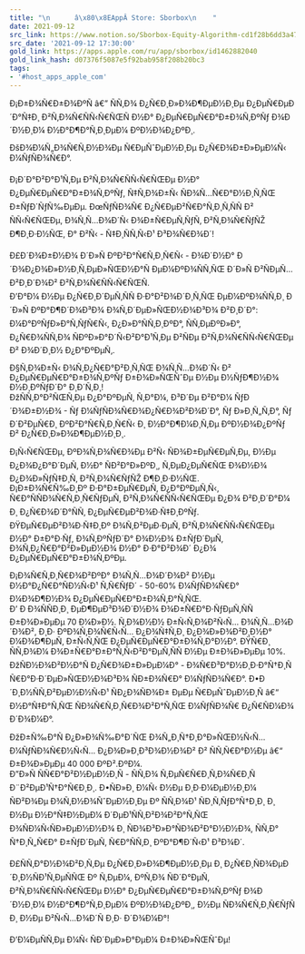 ```yaml
---
title: "\n      â\x80\x8EAppÂ Store: Sborbox\n    "
date: 2021-09-12
src_link: https://www.notion.so/Sborbox-Equity-Algorithm-cd1f28b6dd3a47f9b3ce2f3e2cc45f04
src_date: '2021-09-12 17:30:00'
gold_link: https://apps.apple.com/ru/app/sborbox/id1462882040
gold_link_hash: d07376f5087e5f92bab958f208b20bc3
tags:
- '#host_apps_apple_com'
---
```


Ð¡Ð±Ð¾Ñ€Ð±Ð¾ÐºÑ â€” ÑÑ‚Ð¾ Ð¿Ñ€Ð¸Ð»Ð¾Ð¶ÐµÐ½Ð¸Ðµ Ð¿ÐµÑ€ÐµÐ´Ð°Ñ‡Ð¸ Ð²Ñ‚Ð¾Ñ€ÑÑ‹Ñ€ÑŒÑ Ð½Ð° Ð¿ÐµÑ€ÐµÑ€Ð°Ð±Ð¾Ñ‚ÐºÑƒ Ð¾Ð´Ð½Ð¸Ð¼ Ð½Ð°Ð¶Ð°Ñ‚Ð¸ÐµÐ¼ ÐºÐ½Ð¾Ð¿ÐºÐ¸.  
   
ÐšÐ¾Ð¼Ñ„Ð¾Ñ€Ñ‚Ð½Ð¾Ðµ Ñ€ÐµÑˆÐµÐ½Ð¸Ðµ Ð¿Ñ€Ð¾Ð±Ð»ÐµÐ¼Ñ‹ Ð¼ÑƒÑÐ¾Ñ€Ð°.  
  
Ð¡Ð´Ð°Ð²Ð°Ð¹Ñ‚Ðµ Ð²Ñ‚Ð¾Ñ€ÑÑ‹Ñ€ÑŒÐµ Ð½Ð° Ð¿ÐµÑ€ÐµÑ€Ð°Ð±Ð¾Ñ‚ÐºÑƒ, Ñ‡Ñ‚Ð¾Ð±Ñ‹ ÑÐ¾Ñ…Ñ€Ð°Ð½Ð¸Ñ‚ÑŒ Ð±ÑƒÐ´ÑƒÑ‰ÐµÐµ. ÐœÑƒÑÐ¾Ñ€ Ð¿Ñ€ÐµÐ²Ñ€Ð°Ñ‚Ð¸Ñ‚ÑÑ Ð² ÑÑ‹Ñ€ÑŒÐµ, Ð¾Ñ‚Ñ…Ð¾Ð´Ñ‹ Ð¾Ð±Ñ€ÐµÑ‚ÑƒÑ‚ Ð²Ñ‚Ð¾Ñ€ÑƒÑŽ Ð¶Ð¸Ð·Ð½ÑŒ, Ð° Ð²Ñ‹ - Ñ‡Ð¸ÑÑ‚Ñ‹Ð¹ Ð³Ð¾Ñ€Ð¾Ð´!  
  
Ð£Ð´Ð¾Ð±Ð½Ð¾ Ð´Ð»Ñ ÐºÐ²Ð°Ñ€Ñ‚Ð¸Ñ€Ñ‹ - Ð¾Ð´Ð½Ð° Ð´Ð¾Ð¿Ð¾Ð»Ð½Ð¸Ñ‚ÐµÐ»ÑŒÐ½Ð°Ñ ÐµÐ¼ÐºÐ¾ÑÑ‚ÑŒ Ð´Ð»Ñ Ð²ÑÐµÑ… Ð²Ð¸Ð´Ð¾Ð² Ð²Ñ‚Ð¾Ñ€ÑÑ‹Ñ€ÑŒÑ.  
Ð’Ð°Ð¼ Ð½Ðµ Ð¿Ñ€Ð¸Ð´ÐµÑ‚ÑÑ Ð·Ð°Ð²Ð¾Ð´Ð¸Ñ‚ÑŒ ÐµÐ¼ÐºÐ¾ÑÑ‚Ð¸ Ð´Ð»Ñ ÐºÐ°Ð¶Ð´Ð¾Ð³Ð¾ Ð¾Ñ‚Ð´ÐµÐ»ÑŒÐ½Ð¾Ð³Ð¾ Ð²Ð¸Ð´Ð°: Ð¼Ð°ÐºÑƒÐ»Ð°Ñ‚ÑƒÑ€Ñ‹, Ð¿Ð»Ð°ÑÑ‚Ð¸ÐºÐ°, ÑÑ‚ÐµÐºÐ»Ð°, Ð¿Ñ€Ð¾ÑÑ‚Ð¾ ÑÐºÐ»Ð°Ð´Ñ‹Ð²Ð°Ð¹Ñ‚Ðµ Ð²ÑÐµ Ð²Ñ‚Ð¾Ñ€ÑÑ‹Ñ€ÑŒÐµ Ð² Ð¾Ð´Ð¸Ð½ Ð¿Ð°ÐºÐµÑ‚.  
  
Ð§Ñ‚Ð¾Ð±Ñ‹ Ð¾Ñ‚Ð¿Ñ€Ð°Ð²Ð¸Ñ‚ÑŒ Ð¾Ñ‚Ñ…Ð¾Ð´Ñ‹ Ð² Ð¿ÐµÑ€ÐµÑ€Ð°Ð±Ð¾Ñ‚ÐºÑƒ Ð±Ð¾Ð»ÑŒÑˆÐµ Ð½Ðµ Ð½ÑƒÐ¶Ð½Ð¾ Ð½Ð¸ÐºÑƒÐ´Ð° Ð¸Ð´Ñ‚Ð¸!  
ÐžÑÑ‚Ð°Ð²ÑŒÑ‚Ðµ Ð¿Ð°ÐºÐµÑ‚ Ñ‚Ð°Ð¼, Ð³Ð´Ðµ Ð²Ð°Ð¼ ÑƒÐ´Ð¾Ð±Ð½Ð¾ - Ñƒ Ð¼ÑƒÑÐ¾Ñ€Ð¾Ð¿Ñ€Ð¾Ð²Ð¾Ð´Ð°, Ñƒ Ð»Ð¸Ñ„Ñ‚Ð°, Ñƒ Ð´Ð²ÐµÑ€Ð¸ ÐºÐ²Ð°Ñ€Ñ‚Ð¸Ñ€Ñ‹ Ð¸ Ð½Ð°Ð¶Ð¼Ð¸Ñ‚Ðµ ÐºÐ½Ð¾Ð¿ÐºÑƒ Ð² Ð¿Ñ€Ð¸Ð»Ð¾Ð¶ÐµÐ½Ð¸Ð¸.  
   
Ð¡Ñ‹Ñ€ÑŒÐµ, ÐºÐ¾Ñ‚Ð¾Ñ€Ð¾Ðµ Ð²Ñ‹ ÑÐ¾Ð±ÐµÑ€ÐµÑ‚Ðµ, Ð½Ðµ Ð¿Ð¾Ð¿Ð°Ð´ÐµÑ‚ Ð½Ð° ÑÐ²Ð°Ð»ÐºÐ¸, Ñ‚ÐµÐ¿ÐµÑ€ÑŒ Ð¾Ð½Ð¾ Ð¿Ð¾Ð»ÑƒÑ‡Ð¸Ñ‚ Ð²Ñ‚Ð¾Ñ€ÑƒÑŽ Ð¶Ð¸Ð·Ð½ÑŒ.  
Ð¡Ð±Ð¾Ñ€Ñ‰Ð¸Ðº Ð·Ð°Ð±ÐµÑ€ÐµÑ‚ Ð¿Ð°ÐºÐµÑ‚Ñ‹, Ñ€Ð°ÑÑÐ¾Ñ€Ñ‚Ð¸Ñ€ÑƒÐµÑ‚ Ð²Ñ‚Ð¾Ñ€ÑÑ‹Ñ€ÑŒÐµ Ð¿Ð¾ Ð²Ð¸Ð´Ð°Ð¼ Ð¸ Ð¿Ñ€Ð¾Ð´Ð°ÑÑ‚ Ð¿ÐµÑ€ÐµÐ²Ð¾Ð·Ñ‡Ð¸ÐºÑƒ. ÐŸÐµÑ€ÐµÐ²Ð¾Ð·Ñ‡Ð¸Ðº Ð¾Ñ‚Ð²ÐµÐ·ÐµÑ‚ Ð²Ñ‚Ð¾Ñ€ÑÑ‹Ñ€ÑŒÐµ Ð½Ð° Ð±Ð°Ð·Ñƒ, Ð¾Ñ‚ÐºÑƒÐ´Ð° Ð¾Ð½Ð¾ Ð±ÑƒÐ´ÐµÑ‚ Ð¾Ñ‚Ð¿Ñ€Ð°Ð²Ð»ÐµÐ½Ð¾ Ð½Ð° Ð·Ð°Ð²Ð¾Ð´ Ð¿Ð¾ Ð¿ÐµÑ€ÐµÑ€Ð°Ð±Ð¾Ñ‚ÐºÐµ.  
  
Ð¡Ð¾Ñ€Ñ‚Ð¸Ñ€Ð¾Ð²ÐºÐ° Ð¾Ñ‚Ñ…Ð¾Ð´Ð¾Ð² Ð½Ðµ Ð½Ð°Ð¿Ñ€Ð°ÑÐ½Ñ‹Ð¹ Ñ‚Ñ€ÑƒÐ´ - 50-60% Ð¼ÑƒÑÐ¾Ñ€Ð° Ð¼Ð¾Ð¶Ð½Ð¾ Ð¿ÐµÑ€ÐµÑ€Ð°Ð±Ð¾Ñ‚Ð°Ñ‚ÑŒ.  
Ð’ Ð Ð¾ÑÑÐ¸Ð¸ ÐµÐ¶ÐµÐ³Ð¾Ð´Ð½Ð¾ Ð¾Ð±Ñ€Ð°Ð·ÑƒÐµÑ‚ÑÑ Ð±Ð¾Ð»ÐµÐµ 70 Ð¼Ð»Ð½. Ñ‚Ð¾Ð½Ð½ Ð±Ñ‹Ñ‚Ð¾Ð²Ñ‹Ñ… Ð¾Ñ‚Ñ…Ð¾Ð´Ð¾Ð², Ð¸Ð· ÐºÐ¾Ñ‚Ð¾Ñ€Ñ‹Ñ… Ð¿Ð¾Ñ‡Ñ‚Ð¸ Ð¿Ð¾Ð»Ð¾Ð²Ð¸Ð½Ð° Ð¼Ð¾Ð¶ÐµÑ‚ Ð±Ñ‹Ñ‚ÑŒ Ð¿ÐµÑ€ÐµÑ€Ð°Ð±Ð¾Ñ‚Ð°Ð½Ð°. ÐŸÑ€Ð¸ ÑÑ‚Ð¾Ð¼ Ð¾Ð±Ñ€Ð°Ð±Ð°Ñ‚Ñ‹Ð²Ð°ÐµÑ‚ÑÑ Ð½Ðµ Ð±Ð¾Ð»ÐµÐµ 10%. ÐžÑÐ½Ð¾Ð²Ð½Ð°Ñ Ð¿Ñ€Ð¾Ð±Ð»ÐµÐ¼Ð° - Ð¾Ñ€Ð³Ð°Ð½Ð¸Ð·Ð°Ñ†Ð¸Ñ Ñ€Ð°Ð·Ð´ÐµÐ»ÑŒÐ½Ð¾Ð³Ð¾ ÑÐ±Ð¾Ñ€Ð° Ð¼ÑƒÑÐ¾Ñ€Ð°. Ð•Ð´Ð¸Ð½ÑÑ‚Ð²ÐµÐ½Ð½Ñ‹Ð¹ ÑÐ¿Ð¾ÑÐ¾Ð± ÐµÐµ Ñ€ÐµÑˆÐµÐ½Ð¸Ñ â€“ Ð½Ð°Ñ‡Ð°Ñ‚ÑŒ ÑÐ¾Ñ€Ñ‚Ð¸Ñ€Ð¾Ð²Ð°Ñ‚ÑŒ Ð¼ÑƒÑÐ¾Ñ€ Ð¿Ñ€ÑÐ¼Ð¾ Ð´Ð¾Ð¼Ð°.  
  
ÐžÐ±Ñ‰Ð°Ñ Ð¿Ð»Ð¾Ñ‰Ð°Ð´ÑŒ Ð¾Ñ„Ð¸Ñ†Ð¸Ð°Ð»ÑŒÐ½Ñ‹Ñ… Ð¼ÑƒÑÐ¾Ñ€Ð½Ñ‹Ñ… Ð¿Ð¾Ð»Ð¸Ð³Ð¾Ð½Ð¾Ð² Ð² ÑÑ‚Ñ€Ð°Ð½Ðµ â€“ Ð±Ð¾Ð»ÐµÐµ 40 000 ÐºÐ².ÐºÐ¼.  
Ð”Ð»Ñ ÑÑ€Ð°Ð²Ð½ÐµÐ½Ð¸Ñ - ÑÑ‚Ð¾ Ñ‚ÐµÑ€Ñ€Ð¸Ñ‚Ð¾Ñ€Ð¸Ñ Ð¨Ð²ÐµÐ¹Ñ†Ð°Ñ€Ð¸Ð¸. Ð•ÑÐ»Ð¸ Ð¼Ñ‹ Ð½Ðµ Ð¸Ð·Ð¼ÐµÐ½Ð¸Ð¼ ÑÐ²Ð¾Ðµ Ð¾Ñ‚Ð½Ð¾ÑˆÐµÐ½Ð¸Ðµ Ðº ÑÑ‚Ð¾Ð¹ ÑÐ¸Ñ‚ÑƒÐ°Ñ†Ð¸Ð¸ Ð¸ Ð½Ðµ Ð½Ð°Ñ‡Ð½ÐµÐ¼ Ð´ÐµÐ¹ÑÑ‚Ð²Ð¾Ð²Ð°Ñ‚ÑŒ Ð¾ÑÐ¼Ñ‹ÑÐ»ÐµÐ½Ð½Ð¾ Ð¸ ÑÐ¾Ð³Ð»Ð°ÑÐ¾Ð²Ð°Ð½Ð½Ð¾, ÑÑ‚Ð° Ñ†Ð¸Ñ„Ñ€Ð° Ð±ÑƒÐ´ÐµÑ‚ Ñ€Ð°ÑÑ‚Ð¸ ÐºÐ°Ð¶Ð´Ñ‹Ð¹ Ð³Ð¾Ð´.  
  
  
Ð£ÑÑ‚Ð°Ð½Ð¾Ð²Ð¸Ñ‚Ðµ Ð¿Ñ€Ð¸Ð»Ð¾Ð¶ÐµÐ½Ð¸Ðµ Ð¸ Ð¿Ñ€Ð¸ÑÐ¾ÐµÐ´Ð¸Ð½ÑÐ¹Ñ‚ÐµÑÑŒ Ðº Ñ‚ÐµÐ¼, ÐºÑ‚Ð¾ ÑÐ´Ð°ÐµÑ‚ Ð²Ñ‚Ð¾Ñ€ÑÑ‹Ñ€ÑŒÐµ Ð½Ð° Ð¿ÐµÑ€ÐµÑ€Ð°Ð±Ð¾Ñ‚ÐºÑƒ Ð¾Ð´Ð½Ð¸Ð¼ Ð½Ð°Ð¶Ð°Ñ‚Ð¸ÐµÐ¼ ÐºÐ½Ð¾Ð¿ÐºÐ¸, Ð½Ðµ ÑÐ¾Ñ€Ñ‚Ð¸Ñ€ÑƒÑ Ð¸ Ð½Ðµ Ð²Ñ‹Ñ…Ð¾Ð´Ñ Ð¸Ð· Ð´Ð¾Ð¼Ð°!  
  
Ð’Ð¼ÐµÑÑ‚Ðµ Ð¼Ñ‹ ÑÐ´ÐµÐ»Ð°ÐµÐ¼ Ð±Ð¾Ð»ÑŒÑˆÐµ!